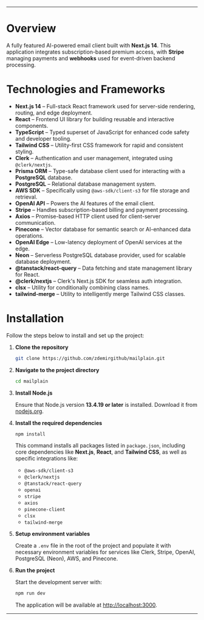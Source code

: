 
---

# Overview

A fully featured AI-powered email client built with **Next.js 14**. This application integrates subscription-based premium access, with **Stripe** managing payments and **webhooks** used for event-driven backend processing.

# Technologies and Frameworks

* **Next.js 14** – Full-stack React framework used for server-side rendering, routing, and edge deployment.
* **React** – Frontend UI library for building reusable and interactive components.
* **TypeScript** – Typed superset of JavaScript for enhanced code safety and developer tooling.
* **Tailwind CSS** – Utility-first CSS framework for rapid and consistent styling.
* **Clerk** – Authentication and user management, integrated using `@clerk/nextjs`.
* **Prisma ORM** – Type-safe database client used for interacting with a **PostgreSQL** database.
* **PostgreSQL** – Relational database management system.
* **AWS SDK** – Specifically using `@aws-sdk/client-s3` for file storage and retrieval.
* **OpenAI API** – Powers the AI features of the email client.
* **Stripe** – Handles subscription-based billing and payment processing.
* **Axios** – Promise-based HTTP client used for client-server communication.
* **Pinecone** – Vector database for semantic search or AI-enhanced data operations.
* **OpenAI Edge** – Low-latency deployment of OpenAI services at the edge.
* **Neon** – Serverless PostgreSQL database provider, used for scalable database deployment.
* **@tanstack/react-query** – Data fetching and state management library for React.
* **@clerk/nextjs** – Clerk's Next.js SDK for seamless auth integration.
* **clsx** – Utility for conditionally combining class names.
* **tailwind-merge** – Utility to intelligently merge Tailwind CSS classes.

# Installation

Follow the steps below to install and set up the project:

1. **Clone the repository**

   ```bash
   git clone https://github.com/zdemirgithub/mailplain.git
   ```

2. **Navigate to the project directory**

   ```bash
   cd mailplain
   ```

3. **Install Node.js**

   Ensure that Node.js version **13.4.19 or later** is installed. Download it from [nodejs.org](https://nodejs.org/en/download/).

4. **Install the required dependencies**

   ```bash
   npm install
   ```

   This command installs all packages listed in `package.json`, including core dependencies like **Next.js**, **React**, and **Tailwind CSS**, as well as specific integrations like:

   * `@aws-sdk/client-s3`
   * `@clerk/nextjs`
   * `@tanstack/react-query`
   * `openai`
   * `stripe`
   * `axios`
   * `pinecone-client`
   * `clsx`
   * `tailwind-merge`

5. **Setup environment variables**

   Create a `.env` file in the root of the project and populate it with necessary environment variables for services like Clerk, Stripe, OpenAI, PostgreSQL (Neon), AWS, and Pinecone.

6. **Run the project**

   Start the development server with:

   ```bash
   npm run dev
   ```

   The application will be available at [http://localhost:3000](http://localhost:3000).

---
